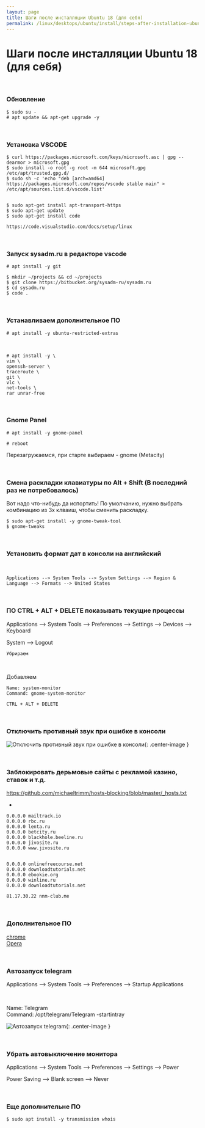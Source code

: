 ```yaml
---
layout: page
title: Шаги после инсталляции Ubuntu 18 (для себя)
permalink: /linux/desktops/ubuntu/install/steps-after-installation-ubuntu-18/
---
```


# Шаги после инсталляции Ubuntu 18 (для себя)

<br/>

### Обновление

    $ sudo su -
    # apt update && apt-get upgrade -y

<br/>

### Установка VSCODE

    $ curl https://packages.microsoft.com/keys/microsoft.asc | gpg --dearmor > microsoft.gpg
    $ sudo install -o root -g root -m 644 microsoft.gpg /etc/apt/trusted.gpg.d/
    $ sudo sh -c 'echo "deb [arch=amd64] https://packages.microsoft.com/repos/vscode stable main" > /etc/apt/sources.list.d/vscode.list'


    $ sudo apt-get install apt-transport-https
    $ sudo apt-get update
    $ sudo apt-get install code

    https://code.visualstudio.com/docs/setup/linux

<br/>

### Запуск sysadm.ru в редакторе vscode

    # apt install -y git

    $ mkdir ~/projects && cd ~/projects
    $ git clone https://bitbucket.org/sysadm-ru/sysadm.ru
    $ cd sysadm.ru
    $ code .

<br/>

### Устанавливаем дополнительное ПО

    # apt install -y ubuntu-restricted-extras

<br/>

    # apt install -y \
    vim \
    openssh-server \
    traceroute \
    git \
    vlc \
    net-tools \
    rar unrar-free

<br/>

### Gnome Panel

    # apt install -y gnome-panel

    # reboot

Перезагружаемся, при старте выбираем - gnome (Metacity)

<br/>

### Смена раскладки клавиатуры по Alt + Shift (В последний раз не потребовалось)

Вот надо что-нибудь да испортить! По умолчанию, нужно выбрать комбинацию из 3х клваиш, чтобы сменить раскладку.

    $ sudo apt-get install -y gnome-tweak-tool
    $ gnome-tweaks

<br/>

### Установить формат дат в консоли на английский

<br/>

    Applications --> System Tools --> System Settings --> Region & Language --> Formats --> United States

<!-- <br/>

### Первый день недели - понедельник

    $ cd ~
    $ cp .pam_environment .pam_environment.orig
    $ vi .pam_environment

добавить:

    #Change first day of week to Monday
    export LC_TIME=en_GB.UTF-8
    #Change to metric system
    export LC_MEASUREMENT=en_GB.UTF-8 -->

<br/>

### ПО CTRL + ALT + DELETE показывать текущие процессы

Applications --> System Tools --> Preferences --> Settings --> Devices --> Keyboard

System --> Logout

    Убрираем

<br/>

Добавляем

    Name: system-monitor
    Command: gnome-system-monitor

    CTRL + ALT + DELETE

<br/>

### Отключить противный звук при ошибке в консоли

![Отключить противный звук при ошибке в консоли](/img/linux/desktops/ubuntu/install/disable-sound-when-error-in-the-console.png "Отключить противный звук при ошибке в консоли"){: .center-image }

<br/>

### Заблокировать дерьмовые сайты с рекламой казино, ставок и т.д.

https://github.com/michaeltrimm/hosts-blocking/blob/master/_hosts.txt

+

    0.0.0.0 mailtrack.io
    0.0.0.0 rbc.ru
    0.0.0.0 lenta.ru
    0.0.0.0 betcity.ru
    0.0.0.0 blackhole.beeline.ru
    0.0.0.0 jivosite.ru
    0.0.0.0 www.jivosite.ru


    0.0.0.0 onlinefreecourse.net
    0.0.0.0 downloadtutorials.net
    0.0.0.0 ebookie.org
    0.0.0.0 winline.ru
    0.0.0.0 downloadtutorials.net

    81.17.30.22 nnm-club.me

<br/>

### Дополнительное ПО

[chrome](/linux/desktops/ubuntu/browsers/chrome/)  
[Opera](/linux/desktops/ubuntu/browsers/opera/)

<br/>

### Автозапуск telegram

Applications --> System Tools --> Preferences --> Startup Applications

<br/>

Name: Telegram  
Command: /opt/telegram/Telegram -startintray

![Автозапуск telegram](/img/linux/desktops/ubuntu/install/autostart-telegram.png "Автозапуск telegram"){: .center-image }

<br/>

### Убрать автовыключение монитора

Applications --> System Tools --> Preferences --> Settings --> Power

Power Saving --> Blank screen --> Never

<br/>

### Еще дополнительне ПО

    $ sudo apt install -y transmission whois
